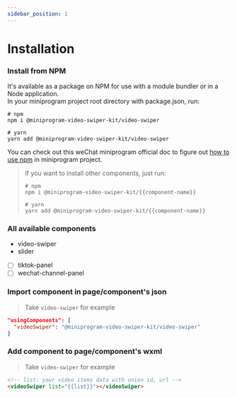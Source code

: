```yaml
---
sidebar_position: 1
---
```


# Installation

### Install from NPM

It's available as a package on NPM for use with a module bundler or in a Node application.  
In your miniprogram project root directory with package.json, run:

```
# npm
npm i @miniprogram-video-swiper-kit/video-swiper

# yarn
yarn add @miniprogram-video-swiper-kit/video-swiper
```

You can check out this weChat miniprogram official doc to figure out
[how to use npm](https://developers.weixin.qq.com/miniprogram/dev/devtools/npm.html) in miniprogram project.

> If you want to install other components, just run:
>
> ```
> # npm
> npm i @miniprogram-video-swiper-kit/{{component-name}}
>
> # yarn
> yarn add @miniprogram-video-swiper-kit/{{component-name}}
> ```

### All available components

- video-swiper
- slider
- [ ] tiktok-panel
- [ ] wechat-channel-panel

### Import component in page/component's json

> Take `video-swiper` for example

```json
"usingComponents": {
  "videoSwiper": "@miniprogram-video-swiper-kit/video-swiper"
}
```

### Add component to page/component's wxml

> Take `video-swiper` for example

```html
<!-- list: your video items data with union id, url -->
<videoSwiper list="{{list}}"></videoSwiper>
```
